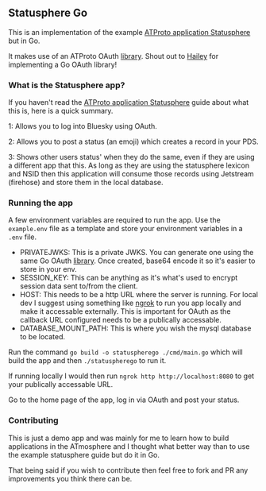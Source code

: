 ## Statusphere Go

This is an implementation of the example [ATProto application Statusphere](https://atproto.com/guides/applications) but in Go.

It makes use of an ATProto OAuth [library](https://github.com/haileyok/atproto-oauth-golang). Shout out to [Hailey](https://bsky.app/profile/hailey.at) for implementing a Go OAuth library!

### What is the Statusphere app?
If you haven't read the [ATProto application Statusphere](https://atproto.com/guides/applications) guide about what this is, here is a quick summary.

1: Allows you to log into Bluesky using OAuth.

2: Allows you to post a status (an emoji) which creates a record in your PDS.

3: Shows other users status' when they do the same, even if they are using a different app that this. As long as they are using the statusphere lexicon and NSID then this application will consume those records using Jetstream (firehose) and store them in the local database.

### Running the app

A few environment variables are required to run the app. Use the `example.env` file as a template and store your environment variables in a `.env` file.

* PRIVATEJWKS: This is a private JWKS. You can generate one using the same Go OAuth [library](https://github.com/haileyok/atproto-oauth-golang). Once created, base64 encode it so it's easier to store in your env.
* SESSION_KEY: This can be anything as it's what's used to encrypt session data sent to/from the client.
* HOST: This needs to be a http URL where the server is running. For local dev I suggest using something like [ngrok](https://ngrok.com) to run you app locally and make it accessable externally. This is important for OAuth  as the callback URL configured needs to be a publically accessable.
* DATABASE_MOUNT_PATH: This is where you wish the mysql database to be located.

Run the command `go build -o statuspherego ./cmd/main.go` which will  build the app and then `./statuspherego` to run it.

If running locally I would then run `ngrok http http://localhost:8080` to get your publically accessable URL.

Go to the home page of the app, log in via OAuth and post your status.

### Contributing
This is just a demo app and was mainly for me to learn how to build applications in the ATmosphere and I thought what better way than to use the example statusphere guide but do it in Go.

That being said if you wish to contribute then feel free to fork and PR any improvements you think there can be.
